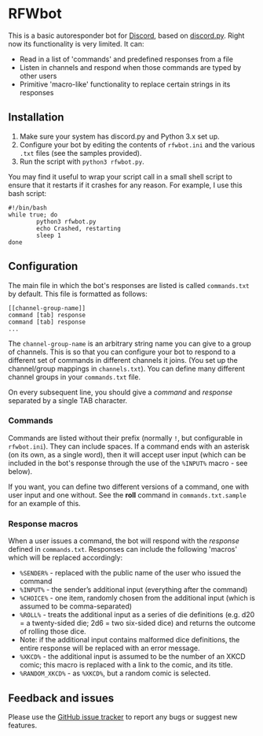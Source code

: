 # RFWbot

This is a basic autoresponder bot for [Discord](https://discordapp.com), based on 
[discord.py](https://github.com/Rapptz/discord.py). Right now its functionality is very limited. It can:

- Read in a list of 'commands' and predefined responses from a file
- Listen in channels and respond when those commands are typed by other users
- Primitive 'macro-like' functionality to replace certain strings in its responses

## Installation

1. Make sure your system has discord.py and Python 3.x set up.
2. Configure your bot by editing the contents of `rfwbot.ini` and the various `.txt` files (see the samples provided).
3. Run the script with `python3 rfwbot.py`.

You may find it useful to wrap your script call in a small shell script to ensure that it restarts if it crashes for
any reason. For example, I use this bash script:

```
#!/bin/bash
while true; do
        python3 rfwbot.py
        echo Crashed, restarting
        sleep 1
done
```

## Configuration

The main file in which the bot's responses are listed is called `commands.txt` by default. This file is formatted
as follows:

```
[[channel-group-name]]
command [tab] response
command [tab] response
...
```

The `channel-group-name` is an arbitrary string name you can give to a group of channels. This is so that you can configure
your bot to respond to a different set of commands in different channels it joins. (You set up the channel/group mappings
in `channels.txt`). You can define many different channel groups in your `commands.txt` file.

On every subsequent line, you should give a *command* and *response* separated by a single TAB character.

### Commands

Commands are listed without their prefix (normally `!`, but configurable in `rfwbot.ini`). They can include spaces. If a command
ends with an asterisk (on its own, as a single word), then it will accept user input (which can be included in the bot's response
through the use of the `%INPUT%` macro - see below).

If you want, you can define two different versions of a command, one with user input and one without. See the **roll** command in
`commands.txt.sample` for an example of this.

### Response macros

When a user issues a command, the bot will respond with the *response* defined in `commands.txt`. Responses can include the following
'macros' which will be replaced accordingly:

- `%SENDER%` - replaced with the public name of the user who issued the command
- `%INPUT%` - the sender’s additional input (everything after the command)
- `%CHOICE%` - one item, randomly chosen from the additional input (which is assumed to be comma-separated)
- `%ROLL%` - treats the additional input as a series of die definitions (e.g. d20 = a twenty-sided die; 2d6 = two six-sided dice) and
returns the outcome of rolling those dice.
 - Note: if the additional input contains malformed dice definitions, the entire response will be replaced with an error message.
- `%XKCD%` - the additional input is assumed to be the number of an XKCD comic; this macro is replaced with a link to the comic, and
its title.
- `%RANDOM_XKCD%` - as `%XKCD%`, but a random comic is selected.

## Feedback and issues

Please use the [GitHub issue tracker](https://github.com/itsmartin/rfwbot/issues) to report any bugs or suggest new features.

